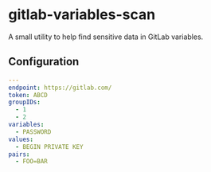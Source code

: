 # gitlab-variables-scan

A small utility to help find sensitive data in GitLab variables.

## Configuration

```yaml
---
endpoint: https://gitlab.com/
token: ABCD
groupIDs:
  - 1
  - 2
variables:
  - PASSWORD
values:
  - BEGIN PRIVATE KEY
pairs:
  - FOO=BAR
```
